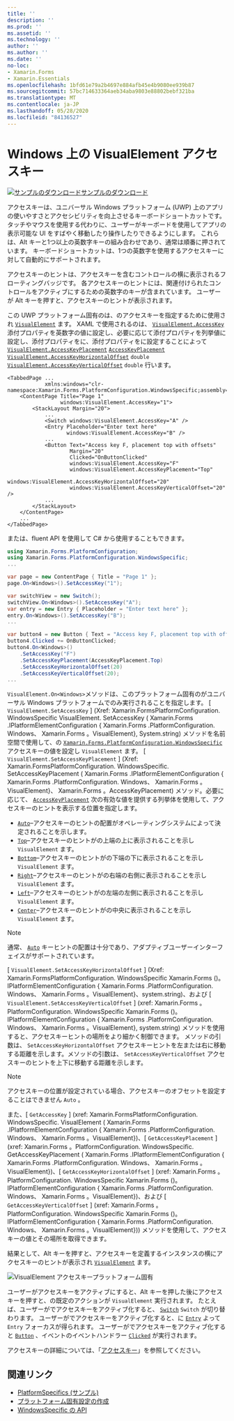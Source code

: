 ```yaml
---
title: ''
description: ''
ms.prod: ''
ms.assetid: ''
ms.technology: ''
author: ''
ms.author: ''
ms.date: ''
no-loc:
- Xamarin.Forms
- Xamarin.Essentials
ms.openlocfilehash: 1bfd61e79a2b4697e884afb45e4b9080ee939b87
ms.sourcegitcommit: 57bc714633364aeb34aba9803e88802bebf321ba
ms.translationtype: MT
ms.contentlocale: ja-JP
ms.lasthandoff: 05/28/2020
ms.locfileid: "84136527"
---
```

# <a name="visualelement-access-keys-on-windows"></a>Windows 上の VisualElement アクセスキー

[![サンプルのダウンロード](~/media/shared/download.png)サンプルのダウンロード](https://docs.microsoft.com/samples/xamarin/xamarin-forms-samples/userinterface-platformspecifics)

アクセスキーは、ユニバーサル Windows プラットフォーム (UWP) 上のアプリの使いやすさとアクセシビリティを向上させるキーボードショートカットです。タッチやマウスを使用する代わりに、ユーザーがキーボードを使用してアプリの表示可能な UI をすばやく移動したり操作したりできるようにします。 これらは、Alt キーと1つ以上の英数字キーの組み合わせであり、通常は順番に押されています。 キーボードショートカットは、1つの英数字を使用するアクセスキーに対して自動的にサポートされます。

アクセスキーのヒントは、アクセスキーを含むコントロールの横に表示されるフローティングバッジです。 各アクセスキーのヒントには、関連付けられたコントロールをアクティブにするための英数字のキーが含まれています。 ユーザーが Alt キーを押すと、アクセスキーのヒントが表示されます。

この UWP プラットフォーム固有のは、のアクセスキーを指定するために使用され [`VisualElement`](xref:Xamarin.Forms.VisualElement) ます。 XAML で使用されるのは、 [`VisualElement.AccessKey`](xref:Xamarin.Forms.PlatformConfiguration.WindowsSpecific.VisualElement.AccessKeyProperty) 添付プロパティを英数字の値に設定し、必要に応じて添付プロパティを列挙値に設定し、添付プロパティをに、添付プロパティをに設定することによって [`VisualElement.AccessKeyPlacement`](xref:Xamarin.Forms.PlatformConfiguration.WindowsSpecific.VisualElement.AccessKeyPlacementProperty) [`AccessKeyPlacement`](xref:Xamarin.Forms.AccessKeyPlacement) [`VisualElement.AccessKeyHorizontalOffset`](xref:Xamarin.Forms.PlatformConfiguration.WindowsSpecific.VisualElement.AccessKeyHorizontalOffsetProperty) `double` [`VisualElement.AccessKeyVerticalOffset`](xref:Xamarin.Forms.PlatformConfiguration.WindowsSpecific.VisualElement.AccessKeyVerticalOffsetProperty) `double` 行います。

```xaml
<TabbedPage ...
            xmlns:windows="clr-namespace:Xamarin.Forms.PlatformConfiguration.WindowsSpecific;assembly=Xamarin.Forms.Core">
    <ContentPage Title="Page 1"
                 windows:VisualElement.AccessKey="1">
        <StackLayout Margin="20">
            ...
            <Switch windows:VisualElement.AccessKey="A" />
            <Entry Placeholder="Enter text here"
                   windows:VisualElement.AccessKey="B" />
            ...
            <Button Text="Access key F, placement top with offsets"
                    Margin="20"
                    Clicked="OnButtonClicked"
                    windows:VisualElement.AccessKey="F"
                    windows:VisualElement.AccessKeyPlacement="Top"
                    windows:VisualElement.AccessKeyHorizontalOffset="20"
                    windows:VisualElement.AccessKeyVerticalOffset="20" />
            ...
        </StackLayout>
    </ContentPage>
    ...
</TabbedPage>
```

または、fluent API を使用して C# から使用することもできます。

```csharp
using Xamarin.Forms.PlatformConfiguration;
using Xamarin.Forms.PlatformConfiguration.WindowsSpecific;
...

var page = new ContentPage { Title = "Page 1" };
page.On<Windows>().SetAccessKey("1");

var switchView = new Switch();
switchView.On<Windows>().SetAccessKey("A");
var entry = new Entry { Placeholder = "Enter text here" };
entry.On<Windows>().SetAccessKey("B");
...

var button4 = new Button { Text = "Access key F, placement top with offsets", Margin = new Thickness(20) };
button4.Clicked += OnButtonClicked;
button4.On<Windows>()
    .SetAccessKey("F")
    .SetAccessKeyPlacement(AccessKeyPlacement.Top)
    .SetAccessKeyHorizontalOffset(20)
    .SetAccessKeyVerticalOffset(20);
...
```

`VisualElement.On<Windows>`メソッドは、このプラットフォーム固有のがユニバーサル Windows プラットフォームでのみ実行されることを指定します。 [ `VisualElement.SetAccessKey` ] (Xref: Xamarin.FormsPlatformConfiguration. WindowsSpecific VisualElement. SetAccessKey ( Xamarin.Forms .IPlatformElementConfiguration { Xamarin.Forms .PlatformConfiguration. Windows、 Xamarin.Forms 。VisualElement}, System.string) メソッドを名前空間で使用して、の [`Xamarin.Forms.PlatformConfiguration.WindowsSpecific`](xref:Xamarin.Forms.PlatformConfiguration.WindowsSpecific) アクセスキーの値を設定し `VisualElement` ます。 [ `VisualElement.SetAccessKeyPlacement` ] (Xref: Xamarin.FormsPlatformConfiguration. WindowsSpecific. SetAccessKeyPlacement ( Xamarin.Forms .IPlatformElementConfiguration { Xamarin.Forms .PlatformConfiguration. Windows、 Xamarin.Forms 。VisualElement}、 Xamarin.Forms 。AccessKeyPlacement) メソッド。必要に応じて、 [`AccessKeyPlacement`](xref:Xamarin.Forms.AccessKeyPlacement) 次の有効な値を提供する列挙体を使用して、アクセスキーのヒントを表示する位置を指定します。

- [`Auto`](xref:Xamarin.Forms.AccessKeyPlacement.Auto)–アクセスキーのヒントの配置がオペレーティングシステムによって決定されることを示します。
- [`Top`](xref:Xamarin.Forms.AccessKeyPlacement.Top)–アクセスキーのヒントがの上端の上に表示されることを示し `VisualElement` ます。
- [`Bottom`](xref:Xamarin.Forms.AccessKeyPlacement.Bottom)–アクセスキーのヒントがの下端の下に表示されることを示し `VisualElement` ます。
- [`Right`](xref:Xamarin.Forms.AccessKeyPlacement.Right)–アクセスキーのヒントがの右端の右側に表示されることを示し `VisualElement` ます。
- [`Left`](xref:Xamarin.Forms.AccessKeyPlacement.Left)–アクセスキーのヒントがの左端の左側に表示されることを示し `VisualElement` ます。
- [`Center`](xref:Xamarin.Forms.AccessKeyPlacement.Center)–アクセスキーのヒントがの中央に表示されることを示し `VisualElement` ます。

> [!NOTE]
> 通常、 [`Auto`](xref:Xamarin.Forms.AccessKeyPlacement.Auto) キーヒントの配置は十分であり、アダプティブユーザーインターフェイスがサポートされています。

[ `VisualElement.SetAccessKeyHorizontalOffset` ] (Xref: Xamarin.FormsPlatformConfiguration. WindowsSpecific Xamarin.Forms ()。IPlatformElementConfiguration { Xamarin.Forms .PlatformConfiguration. Windows、 Xamarin.Forms 。VisualElement}、system.string)、および [ `VisualElement.SetAccessKeyVerticalOffset` ] (xref: Xamarin.Forms 。PlatformConfiguration. WindowsSpecific Xamarin.Forms ()。IPlatformElementConfiguration { Xamarin.Forms .PlatformConfiguration. Windows、 Xamarin.Forms 。VisualElement}, system.string) メソッドを使用すると、アクセスキーヒントの場所をより細かく制御できます。 メソッドの引数は、 `SetAccessKeyHorizontalOffset` アクセスキーヒントを左または右に移動する距離を示します。メソッドの引数は、 `SetAccessKeyVerticalOffset` アクセスキーのヒントを上下に移動する距離を示します。

>[!NOTE]
> アクセスキーの位置が設定されている場合、アクセスキーのオフセットを設定することはできません `Auto` 。

また、[ `GetAccessKey` ] (xref: Xamarin.FormsPlatformConfiguration. WindowsSpecific. VisualElement ( Xamarin.Forms .IPlatformElementConfiguration { Xamarin.Forms .PlatformConfiguration. Windows、 Xamarin.Forms 。VisualElement})、[ `GetAccessKeyPlacement` ] (xref: Xamarin.Forms 。PlatformConfiguration. WindowsSpecific. GetAccessKeyPlacement ( Xamarin.Forms .IPlatformElementConfiguration { Xamarin.Forms .PlatformConfiguration. Windows、 Xamarin.Forms 。VisualElement})、[ `GetAccessKeyHorizontalOffset` ] (xref: Xamarin.Forms 。PlatformConfiguration. WindowsSpecific Xamarin.Forms ()。IPlatformElementConfiguration { Xamarin.Forms .PlatformConfiguration. Windows、 Xamarin.Forms 。VisualElement})、および [ `GetAccessKeyVerticalOffset` ] (xref: Xamarin.Forms 。PlatformConfiguration. WindowsSpecific Xamarin.Forms ()。IPlatformElementConfiguration { Xamarin.Forms .PlatformConfiguration. Windows、 Xamarin.Forms 。VisualElement})) メソッドを使用して、アクセスキーの値とその場所を取得できます。

結果として、Alt キーを押すと、アクセスキーを定義するインスタンスの横にアクセスキーのヒントが表示され [`VisualElement`](xref:Xamarin.Forms.VisualElement) ます。

![VisualElement アクセスキープラットフォーム固有](visualelement-access-keys-images/visualelement-accesskeys.png "VisualElement アクセスキープラットフォーム固有")

ユーザーがアクセスキーをアクティブにすると、Alt キーを押した後にアクセスキーを押すと、の既定のアクションが `VisualElement` 実行されます。 たとえば、ユーザーがでアクセスキーをアクティブ化すると、 [`Switch`](xref:Xamarin.Forms.Switch) `Switch` が切り替わります。 ユーザーがでアクセスキーをアクティブ化すると、に [`Entry`](xref:Xamarin.Forms.Entry) よって `Entry` フォーカスが得られます。 ユーザーがでアクセスキーをアクティブ化すると [`Button`](xref:Xamarin.Forms.Button) 、イベントのイベントハンドラー [`Clicked`](xref:Xamarin.Forms.Button.Clicked) が実行されます。

アクセスキーの詳細については、「[アクセスキー](/windows/uwp/design/input/access-keys#key-tip-positioning)」を参照してください。

## <a name="related-links"></a>関連リンク

- [PlatformSpecifics (サンプル)](https://docs.microsoft.com/samples/xamarin/xamarin-forms-samples/userinterface-platformspecifics)
- [プラットフォーム固有設定の作成](~/xamarin-forms/platform/platform-specifics/index.md#creating-platform-specifics)
- [WindowsSpecific の API](xref:Xamarin.Forms.PlatformConfiguration.WindowsSpecific)
